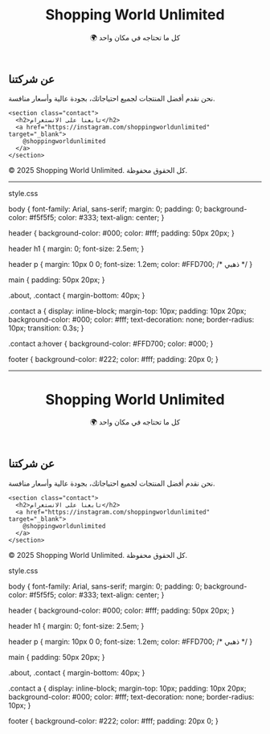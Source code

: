 <!DOCTYPE html>
<html lang="ar">
<head>
  <meta charset="UTF-8">
  <meta name="viewport" content="width=device-width, initial-scale=1.0">
  <title>Shopping World Unlimited</title>
  <link rel="stylesheet" href="style.css">
</head>
<body>
  <header>
    <h1>Shopping World Unlimited</h1>
    <p>🌍 كل ما تحتاجه في مكان واحد</p>
  </header>

  <main>
    <section class="about">
      <h2>عن شركتنا</h2>
      <p>نحن نقدم أفضل المنتجات لجميع احتياجاتك، بجودة عالية وأسعار منافسة.</p>
    </section>

    <section class="contact">
      <h2>تابعنا على الانستغرام</h2>
      <a href="https://instagram.com/shoppingworldunlimited" target="_blank">
        @shoppingworldunlimited
      </a>
    </section>
  </main>

  <footer>
    <p>© 2025 Shopping World Unlimited. كل الحقوق محفوظة.</p>
  </footer>
</body>
</html>


---

style.css

body {
  font-family: Arial, sans-serif;
  margin: 0;
  padding: 0;
  background-color: #f5f5f5;
  color: #333;
  text-align: center;
}

header {
  background-color: #000;
  color: #fff;
  padding: 50px 20px;
}

header h1 {
  margin: 0;
  font-size: 2.5em;
}

header p {
  margin: 10px 0 0;
  font-size: 1.2em;
  color: #FFD700; /* ذهبي */
}

main {
  padding: 50px 20px;
}

.about, .contact {
  margin-bottom: 40px;
}

.contact a {
  display: inline-block;
  margin-top: 10px;
  padding: 10px 20px;
  background-color: #000;
  color: #fff;
  text-decoration: none;
  border-radius: 10px;
  transition: 0.3s;
}

.contact a:hover {
  background-color: #FFD700;
  color: #000;
}

footer {
  background-color: #222;
  color: #fff;
  padding: 20px 0;
}


---
<!DOCTYPE html>
<html lang="ar">
<head>
  <meta charset="UTF-8">
  <meta name="viewport" content="width=device-width, initial-scale=1.0">
  <title>Shopping World Unlimited</title>
  <link rel="stylesheet" href="style.css">
</head>
<body>
  <header>
    <h1>Shopping World Unlimited</h1>
    <p>🌍 كل ما تحتاجه في مكان واحد</p>
  </header>

  <main>
    <section class="about">
      <h2>عن شركتنا</h2>
      <p>نحن نقدم أفضل المنتجات لجميع احتياجاتك، بجودة عالية وأسعار منافسة.</p>
    </section>

    <section class="contact">
      <h2>تابعنا على الانستغرام</h2>
      <a href="https://instagram.com/shoppingworldunlimited" target="_blank">
        @shoppingworldunlimited
      </a>
    </section>
  </main>

  <footer>
    <p>© 2025 Shopping World Unlimited. كل الحقوق محفوظة.</p>
  </footer>
</body>
</html>

style.css

body {
  font-family: Arial, sans-serif;
  margin: 0;
  padding: 0;
  background-color: #f5f5f5;
  color: #333;
  text-align: center;
}

header {
  background-color: #000;
  color: #fff;
  padding: 50px 20px;
}

header h1 {
  margin: 0;
  font-size: 2.5em;
}

header p {
  margin: 10px 0 0;
  font-size: 1.2em;
  color: #FFD700; /* ذهبي */
}

main {
  padding: 50px 20px;
}

.about, .contact {
  margin-bottom: 40px;
}

.contact a {
  display: inline-block;
  margin-top: 10px;
  padding: 10px 20px;
  background-color: #000;
  color: #fff;
  text-decoration: none;
  border-radius: 10px;
}

footer {
  background-color: #222;
  color: #fff;
  padding: 20px 0;
}
